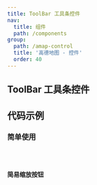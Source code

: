 ```yaml
---
title: ToolBar 工具条控件
nav:
  title: 组件
  path: /components
group:
  path: /amap-control
  title: '高德地图 - 控件'
  order: 40
---
```


## ToolBar 工具条控件

## 代码示例

### 简单使用

<code src="./demo/demo-01.tsx" />

### 简易缩放按钮

<code src="./demo/demo-02.tsx" />
